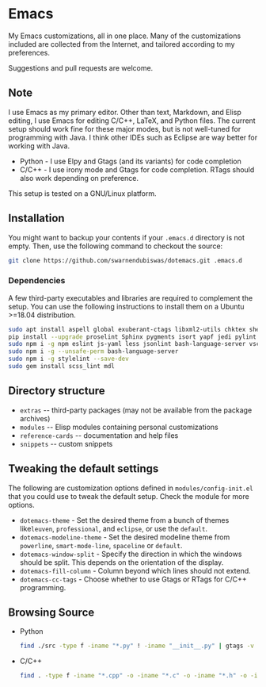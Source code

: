 # Emacs

My Emacs customizations, all in one place. Many of the customizations included are collected from the Internet, and tailored according to my preferences.

Suggestions and pull requests are welcome.

## Note

I use Emacs as my primary editor. Other than text, Markdown, and Elisp editing, I use Emacs for editing C/C++, LaTeX, and Python files. The current setup should work fine for these major modes, but is not well-tuned for programming with Java. I think other IDEs such as Eclipse are way better for working with Java.

* Python - I use Elpy and Gtags (and its variants) for code completion
* C/C++ - I use irony mode and Gtags for code completion. RTags should also work depending on preference.

This setup is tested on a GNU/Linux platform.

## Installation

You might want to backup your contents if your `.emacs.d` directory is not empty. Then, use the following command to checkout the source:

```Bash
git clone https://github.com/swarnendubiswas/dotemacs.git .emacs.d
```

### Dependencies

A few third-party executables and libraries are required to complement the setup. You can use the following instructions to install them on a Ubuntu >=18.04 distribution.

``` Bash
sudo apt install aspell global exuberant-ctags libxml2-utils chktex shellcheck ruby-dev tidy python-pygments python-pip python3-pip npm
pip install --upgrade proselint Sphinx pygments isort yapf jedi pylint rope python-language-server[all] --user
sudo npm i -g npm eslint js-yaml less jsonlint bash-language-server vscode-html-languageserver-bin typescript-language-server typescript vscode-css-languageserver-bin
sudo npm i -g --unsafe-perm bash-language-server
sudo npm i -g stylelint --save-dev
sudo gem install scss_lint mdl
```

## Directory structure

* `extras` -- third-party packages (may not be available from the package archives)
* `modules` -- Elisp modules containing personal customizations
* `reference-cards` -- documentation and help files
* `snippets` -- custom snippets

## Tweaking the default settings

The following are customization options defined in `modules/config-init.el` that you could use to tweak the default setup. Check the module for more options.

* `dotemacs-theme` - Set the desired theme from a bunch of themes like`leuven`, `professional`, and `eclipse`, or use the `default`.
* `dotemacs-modeline-theme` - Set the desired modeline theme from `powerline`, `smart-mode-line`, `spaceline` or `default`.
* `dotemacs-window-split` - Specify the direction in which the windows should be split. This depends on the orientation of the display.
* `dotemacs-fill-column` - Column beyond which lines should not extend.
* `dotemacs-cc-tags` - Choose whether to use Gtags or RTags for C/C++ programming.

## Browsing Source 

+ Python 

    ``` Bash
    find ./src -type f -iname "*.py" ! -iname "__init__.py" | gtags -v -f -
    ```

+ C/C++

    ``` Bash
    find . -type f -iname "*.cpp" -o -iname "*.c" -o -iname "*.h" -o -iname "*.hpp" | gtags -v -f -
    ```

